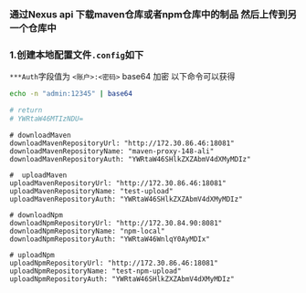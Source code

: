 ### 通过Nexus api 下载maven仓库或者npm仓库中的制品 然后上传到另一个仓库中

### 1.创建本地配置文件`.config`如下
`***Auth`字段值为 `<账户>:<密码>` base64 加密 以下命令可以获得
```bash
echo -n "admin:12345" | base64 

# return
# YWRtaW46MTIzNDU=
```
```
# downloadMaven
downloadMavenRepositoryUrl: "http://172.30.86.46:18081"
downloadMavenRepositoryName: "maven-proxy-148-ali"
downloadMavenRepositoryAuth: "YWRtaW46SHlkZXZAbmV4dXMyMDIz"

#  uploadMaven
uploadMavenRepositoryUrl: "http://172.30.86.46:18081"
uploadMavenRepositoryName: "test-upload"
uploadMavenRepositoryAuth: "YWRtaW46SHlkZXZAbmV4dXMyMDIz"

# downloadNpm
downloadNpmRepositoryUrl: "http://172.30.84.90:8081"
downloadNpmRepositoryName: "npm-local"
downloadNpmRepositoryAuth: "YWRtaW46WnlqY0AyMDIx"

# uploadNpm
uploadNpmRepositoryUrl: "http://172.30.86.46:18081"
uploadNpmRepositoryName: "test-npm-upload"
uploadNpmRepositoryAuth: "YWRtaW46SHlkZXZAbmV4dXMyMDIz"
```